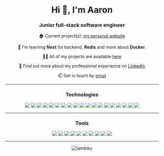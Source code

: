 <h1 align="center">Hi 👋, I'm Aaron</h1>
<h3 align="center">Junior full-stack software engineer</h3>
<p align="center">🏠 Current project(s): <a href="https://www.agslambley.dev/">my personal website</a></p>
<p align="center">🌱 I’m learning <b>Nest</b> for backend, <b>Redis</b> and more about <b>Docker</b>.</p>
<p align="center">👨‍💻 All of my projects are available <a href="https://www.agslambley.dev">here</a></p>
<p align="center">📄 Find out more about my professional experience on <a href="https://www.linkedin.com/in/aaron-lambley-35671b124/">LinkedIn</a></p>
<p align="center">📫 Get in touch by <a href="mailto:aaron.lambley+ghpages@gmail.com" target="_blank">email</a></p>
<hr>

<h3 align="center">Technologies</h3>
  <div align="center">
  <img src="https://img.shields.io/badge/Ruby-1015eb?style=for-the-badge&logo=ruby&logoColor=white">
  <img src="https://img.shields.io/badge/Ruby_on_Rails-7d00de?style=for-the-badge&logo=ruby-on-rails&logoColor=white">
  <img src="https://img.shields.io/badge/JavaScript-ae00cf?style=for-the-badge&logo=javascript&logoColor=white">
  <img src="https://img.shields.io/badge/React-d200bd?style=for-the-badge&logo=react&logoColor=white">
  <img src="https://img.shields.io/badge/Node.js-ef00a9?style=for-the-badge&logo=node.js&logoColor=white">
  <img src="https://img.shields.io/badge/Express.js-ff0095?style=for-the-badge&logo=express&logoColor=white">
  <img src="https://img.shields.io/badge/TypeScript-ff0081?style=for-the-badge&logo=typescript&logoColor=white">
  <img src="https://img.shields.io/badge/Python-ff0081?style=for-the-badge&logo=typescript&logoColor=white">
  <img src="https://img.shields.io/badge/Django-ff0081?style=for-the-badge&logo=django&logoColor=white">
  <img src="https://img.shields.io/badge/HTML5-ff006d?style=for-the-badge&logo=html5&logoColor=white">
  <img src="https://img.shields.io/badge/CSS-ff0059?&style=for-the-badge&logo=css3&logoColor=white">
  <img src="https://img.shields.io/badge/Bootstrap-ff0046?style=for-the-badge&logo=bootstrap&logoColor=white">
  <img src="https://img.shields.io/badge/PostgreSQL-ff3731?style=for-the-badge&logo=postgresql&logoColor=white">
  <img src="https://img.shields.io/badge/SQLite-ff5f16?style=for-the-badge&logo=sqlite&logoColor=white">
  <img src="https://img.shields.io/badge/Heroku-ff7d00?style=for-the-badge&logo=heroku&logoColor=white">
  <img src="https://img.shields.io/badge/Vercel-ff7d00?style=for-the-badge&logo=vercel&logoColor=white">
  <img src="https://img.shields.io/badge/Docker-ffae00?style=for-the-badge&logo=Docker&logoColor=white">
  <img src="https://img.shields.io/badge/Kubernetes-ffd800?style=for-the-badge&logo=Kubernetes&logoColor=white&">
  <img src="https://img.shields.io/badge/Markdown-e2fc03?style=for-the-badge&logo=markdown&logoColor=white">
    
  <hr>
  
  <h3 align="center">Tools</h3>
  <img src="https://img.shields.io/badge/GIT-1015eb?style=for-the-badge&logo=git&logoColor=white">
  <img src="https://img.shields.io/badge/Figma-272FD1?style=for-the-badge&logo=figma&logoColor=white">
  <img src="https://img.shields.io/badge/Visual_Studio_Code-3F48B7?style=for-the-badge&logo=visual%20studio%20code&logoColor=white">
  <img src="https://img.shields.io/badge/Trello-56629E?style=for-the-badge&logo=trello&logoColor=white">
  <img src="https://img.shields.io/badge/Jira-6D7C84?style=for-the-badge&logo=jira&logoColor=white">
  <img src="https://img.shields.io/badge/Postman-85956A?style=for-the-badge&logo=postman&logoColor=white">
  <img src="https://img.shields.io/badge/windows%20terminal-9CAF50?style=for-the-badge&logo=windows%20terminal&logoColor=white">
  <img src="https://img.shields.io/badge/zsh-B3C937?style=for-the-badge&logo=zsh&logoColor=white">
  <img src="https://img.shields.io/badge/jest-CBE21D?style=for-the-badge&logo=jest&logoColor=white">
  <img src="https://img.shields.io/badge/rspec-E2FC03?style=for-the-badge&logo=rspec&logoColor=white">
</div>
<hr>
<div align="center">
  <img align="center" src="https://github-readme-streak-stats.herokuapp.com/?user=lambley&theme=radical" alt="lambley" />
</div>
